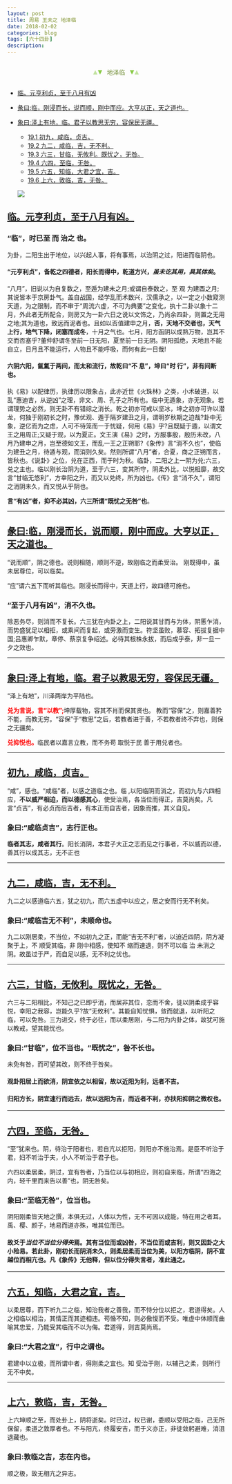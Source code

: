 ```yaml
---
layout: post
title: 周易 王夫之 地泽临
date: 2018-02-02
categories: blog
tags: [六十四卦]
description: 
---
```


<span id = "jump"></span>


<section style="margin: 0px auto; text-align: center;">
    <section class="xhr" style="width: 0px; height: 0px; border-left: 5px solid transparent; border-right: 5px solid transparent; border-bottom: 10px solid rgb(135, 201, 67); display: inline-block; opacity: 0.5; border-top-color: rgb(135, 201, 67);"></section>
    <section class="xhr" style="width: 0px; height: 0px; border-left: 5px solid transparent; border-right: 5px solid transparent; border-top: 10px solid rgb(135, 201, 67); display: inline-block; margin-left: -3px; border-bottom-color: rgb(135, 201, 67);"></section>
    <section style="
margin-left: 0.5em;
display: inline-block;">
        <p>
            <span style="color: rgb(118, 146, 60);">地泽临</span>
        </p>
    </section>
    <section class="xhr" style="margin-left: 0.5em; width: 0px; height: 0px; border-left: 5px solid transparent; border-right: 5px solid transparent; border-top: 10px solid rgb(135, 201, 67); display: inline-block; border-bottom-color: rgb(135, 201, 67);"></section>
    <section class="xhr" style="width: 0px; height: 0px; border-left: 5px solid transparent; border-right: 5px solid transparent; border-bottom: 10px solid rgb(135, 201, 67); display: inline-block; opacity: 0.5; margin-left: -3px; border-top-color: rgb(135, 201, 67);"></section>
</section>

- [临。元亨利贞，至于八月有凶](#jump至于八月有凶)
- [彖曰:临，刚浸而长，说而顺，刚中而应。大亨以正，天之道也。](#jump刚浸而长)
- [象曰:泽上有地，临。君子以教思无穷，容保民无疆。](#jump泽上有地)
  - [19.1 初九，咸临，贞吉。](#jump咸临，贞吉)
  - [19.2 九二，咸临，吉，无不利。](#jump咸临)
  - [19.3 六三，甘临，无攸利。既忧之，无咎。](#jump甘临)
  - [19.4 六四，至临，无咎。](#jump至临)
  - [19.5 六五，知临，大君之宜，吉。](#jump知临)
  - [19.6 上六，敦临，吉，无咎。](#jump敦临)
  
  ![](http://www.guoyi360.com/uploads/allimg/130425/1-1304250U645548.jpg)


<span id = "jump至于八月有凶"></span>
## [临。元亨利贞，至于八月有凶。](#jump)
### “临”，时已至 而 治之 也。


为卦，二阳生出于地位，以兴起人事，将有事焉，以治阴之过，阳进而临阴也。
#### “元亨利贞”，备乾之四德者，阳长而得中，乾道方兴，*虽未讫其用，具其体矣*。


“八月”，旧说以为自复数之，至遁为建未之月;或谓自泰数之，至 观 为建酉之月;其说皆本于京房卦气。盖自战国，经学乱而术数兴，汉儒承之，以一定之小数窥测天道，为之限制，而不审于“周流六虚，不可为典要”之变化，执十二卦以象十二月，外此者无所配合，则房又为一卦六日之说以文饰之，乃尚余四卦，则置之无用之地;其为道也，致远而泥者也。且如以否值建申之月，**否，天地不交者也，天气上行，地气下降，闭塞而成冬**，十月之气也。七月，阳方函阴以成熟万物，岂其不交而否塞乎?董仲舒谓冬至前一日无阳，夏至前一日无阴。阴阳孤绝，天地且不能自立，日月且不能运行，人物且不能呼吸，而何有此一日哉!


#### 六阴六阳，氤氲于两间，而太和流行，故乾曰“不 息”，坤曰“时 行”，非有间断也。


执《易》以配律历，执律历以限象占，此亦近世《火珠林》之类，小术破道，以乱“惠迪吉，从逆凶”之理，非文、周、孔子之所有也。临中无遁象，亦无观象。若谓理势之必然，则无卦不有错综之消长。乾之初亦可戒以坚冰，坤之初亦可许以潜龙，何独于刚初长之时，豫优观、遁于隔岁建丑之月，谓明岁秋期之迫哉?卦中无象，逆亿而为之虑，人可不待笼而一于忧疑，何用《易》乎?且既疑于遁，以谓文王之用周正;又疑于观，以为夏正。文王演《易》之时，方服事殷，殷历未改，八月乃建申之月，岂至德如文王，而乱一王之正朔耶?《象传》言“消不久也”，使临为建丑之月，待遁与观，而消则久矣。然则所谓“八月”者，合夏，商之正朔而言，皆秋也。《说卦》之位，兑在正西，而于时为秋。临卦，二阳之上一阴为兑;六三，兑之主也。临以刚长治阴为道，至于六三，变其所守，阴柔外比，以悦相靡，故交言“甘临无悠利”，方幸阳之升，而又以兑终，所为凶也。《传》言“消不久”，谓阳之消阴未久，而又悦从乎阴也。


**言“有凶”者，抑不必其凶，六三所谓“既忧之无咎”也**。

----

<span id = "jump刚浸而长"></span>
## [彖曰:临，刚浸而长，说而顺，刚中而应。大亨以正，天之道也。](#jump)
“说而顺”，阴之德也。说则相随，顺则不逆，故刚临之而柔受治。
刚既得中，虽未居尊位，可以临矣。


“应”谓六五下而听其临也。刚浸长而得中，天道上行，故四德可施也。

### “至于八月有凶”，消不久也。
除恶务尽，则消而不复长。六三犹在内卦之上，二阳说其甘而与为体，阴慝乍消，而势盛犹足以相拒，或乘间而复起，或旁激而变生。符坚虽败，慕容、拓拔复据中国;吕惠卿乍默，章停、蔡京复争绍述。必待其根株永拔，而后成乎泰，非一旦一夕之效也。

----

<span id = "jump泽上有地"></span>
## [象曰:泽上有地，临。君子以教思无穷，容保民无疆。](#jump)
“泽上有地”，川泽两岸为平陆也。

<font color="#FF0000"><b>兑为言说，言“以教”;</b></font>坤厚载物，容其不肖而保其贤也。
教而“容保”之，则嘉善矜不能，而教无穷。“容保”于“教思”之后，若教者进于善，不若教者终不弃也，则保之无疆矣。

<font color="#FF0000"><b>兑抑悦也。</b></font>临民者以嘉言立教，而不务苟 取悦于民 善于用兑者也。

----

<span id = "jump咸临，贞吉"></span>
## [初九，咸临，贞吉。](#jump)
“咸”，感也。“咸临”者，以感之道临之也。临 ,以阳临阴而消之，而初九与六四相应，**不以威严相迫，而以德感其心**，使受治焉，各当位而得正，吉莫尚矣。凡言“贞吉”，有必贞而后吉者，有本正而自吉者，因象而推，其义自见。

### 象曰:“咸临贞吉”，志行正也。
**临者其志，咸者其行**。阳长消阴，本君子大正之志而见之行事者，不以威而以德，善其行以成其志，无不正也

----

<span id = "jump咸临"></span>
## [九二，咸临，吉，无不利。](#jump)
九二之以感道临六五，犹之初九，而六五虚中以应之，居之安而行无不利矣。

### 象曰:“咸临吉无不利”，未顺命也。
九二以刚居柔，不当位，不如初九之正，而能“吉无不利”者，以迫近四阴，阴方凝聚于上，不 顺受其临，非 刚中相感，使知不 缩而速退，则不可以临 治 未消之阴。故虽过于严，而自足以感，无不利之优也。

----

<span id = "jump甘临"></span>
## [六三，甘临，无攸利。既忧之，无咎。](#jump)
六三与二阳相比，不知己之已即乎消，而居非其位，恋而不舍，徒以阴柔成乎容悦，幸阳之我容，岂能久乎?故“无攸利”。其能自知忧惧，敛而就退，以听阳之临，可以免咎。三为进交，终于必往，而以柔居刚，与二阳为内卦之体，故犹可施以教戒，望其能忧也。

### 象曰:“甘临”，位不当也。“既忧之”，咎不长也。
未免有咎，而可望其改，则不终于咎矣。

#### 观卦阳居上而欲消，阴宜依之以相留，故以近阳为利，远者不吉。

#### 归阳方长，阴宜速行而远去，故以远阳为吉，而近者不利，亦扶阳抑阴之微权也。

----

<span id = "jump至临"></span>
## [六四，至临，无咎。](#jump)
“至”犹来也。阴，待治于阳者也，若自亢以拒阳，则阳亦不施治焉。是臣不听治于君，妇不听治于夫，小人不听治于君子也。


六四以柔居柔，阴过，宜有咎者，乃当位以与初相应，则初自来临，所谓“四海之内，轻千里而来告以善”也，阴无咎矣。

### 象曰:“至临无咎”，位当也。
阴阳刚柔皆天地之撰，本俱无过，人体以为性，无不可因以成能，特在用之者耳。禹、樱、颜子，地易而道亦殊，唯其位而已。


#### 故爻于*当位不当位分得失*焉。其有当位而或凶咎，不当位而或吉利，则又因卦之大小险易。若此卦，刚初长而阴消未久，则柔居柔而当位为美，以阳方临阴，阴不宜越位而相亢也。凡《象传》无他释，但以位分得失言者，准此通之。

----

<span id = "jump知临"></span>
## [六五，知临，大君之宜，吉。](#jump)
以柔居尊，而下听九二之临，知治我者之善我，而不恃分位以拒之，君道得矣。人之相临以相治，其情正而其迹相违。苟惛不知，则必傲愎而不受。唯虚中体顺而曲喻其忠爱，乃能受其临而不以为侮。君道得，则吉莫尚焉。

### 象曰:“大君之宜”，行中之谓也。
君建中以立极，而所谓中者，得刚柔之宜也。知 受治于刚，以辅己之柔，则所行无不中矣。

----

<span id = "jump敦临"></span>
## [上六，敦临，吉，无咎。](#jump)
上六坤顺之至，而处卦上，阴将逝矣。时已过，权已谢，委顺以受阳之临，己无所保留，柔道之敦厚者也。不与阳亢，终履安吉，而于义亦正，非徒敛躬避难，消沮退藏也。

### 象曰:敦临之吉，志在内也。
顺之极，故无相亢之异志。












